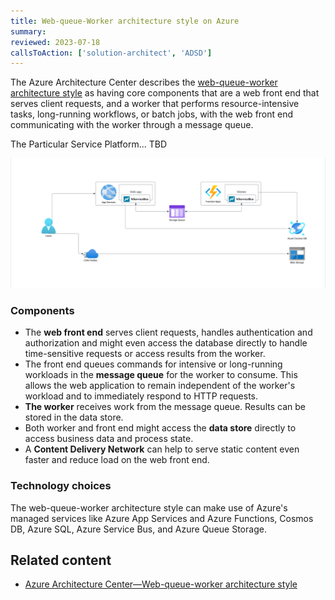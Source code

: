 ```yaml
---
title: Web-queue-Worker architecture style on Azure
summary:
reviewed: 2023-07-18
callsToAction: ['solution-architect', 'ADSD']
---
```


The Azure Architecture Center describes the [web-queue-worker architecture style](https://learn.microsoft.com/en-us/azure/architecture/guide/architecture-styles/web-queue-worker) as having core components that are a web front end that serves client requests, and a worker that performs resource-intensive tasks, long-running workflows, or batch jobs, with the web front end communicating with the worker through a message queue.

The Particular Service Platform... TBD

![](azure-web-queue-worker.png)

### Components

* The **web front end** serves client requests, handles authentication and authorization and might even access the database directly to handle time-sensitive requests or access results from the worker.
* The front end queues commands for intensive or long-running workloads in the **message queue** for the worker to consume. This allows the web application to remain independent of the worker's workload and to immediately respond to HTTP requests.
* **The worker** receives work from the message queue. Results can be stored in the data store.
* Both worker and front end might access the **data store** directly to access business data and process state.
* A **Content Delivery Network** can help to serve static content even faster and reduce load on the web front end.

### Technology choices

The web-queue-worker architecture style can make use of Azure's managed services like Azure App Services and Azure Functions, Cosmos DB, Azure SQL, Azure Service Bus, and Azure Queue Storage.

## Related content

* [Azure Architecture Center—Web-queue-worker architecture style](https://learn.microsoft.com/en-us/azure/architecture/guide/architecture-styles/web-queue-worker)